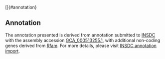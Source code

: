[]{#annotation}

Annotation
----------

The annotation presented is derived from annotation submitted to
[INSDC](http://www.insdc.org) with the assembly accession
[GCA\_000513255.1](http://www.ebi.ac.uk/ena/data/view/GCA_000513255.1),
with additional non-coding genes derived from
[Rfam](http://rfam.xfam.org/). For more details, please visit [INSDC
annotation
import](http://ensemblgenomes.org/info/data/insdc_annotation).
